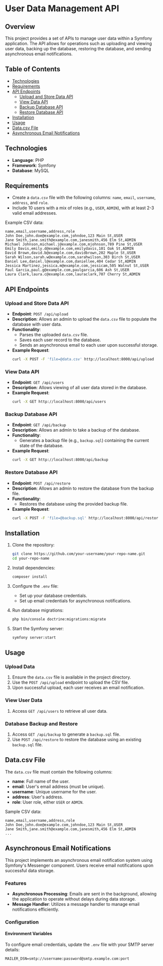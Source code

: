 
# User Data Management API

## Overview

This project provides a set of APIs to manage user data within a Symfony application. The API allows for operations such as uploading and viewing user data, backing up the database, restoring the database, and sending asynchronous email notifications.

## Table of Contents
- [Technologies](#technologies)
- [Requirements](#requirements)
- [API Endpoints](#api-endpoints)
  - [Upload and Store Data API](#upload-and-store-data-api)
  - [View Data API](#view-data-api)
  - [Backup Database API](#backup-database-api)
  - [Restore Database API](#restore-database-api)
- [Installation](#installation)
- [Usage](#usage)
- [Data.csv File](#datacsv-file)
- [Asynchronous Email Notifications](#asynchronous-email-notifications)

## Technologies

- **Language**: PHP
- **Framework**: Symfony
- **Database**: MySQL

## Requirements

- Create a `data.csv` file with the following columns: `name`, `email`, `username`, `address`, and `role`.
- Include 10 users with a mix of roles (e.g., `USER`, `ADMIN`), with at least 2-3 valid email addresses.

Example CSV data:
```csv
name,email,username,address,role
John Doe,john.doe@example.com,johndoe,123 Main St,USER
Jane Smith,jane.smith@example.com,janesmith,456 Elm St,ADMIN
Michael Johnson,michael.j@example.com,mjohnson,789 Pine St,USER
Emily Davis,emily.d@example.com,emilydavis,101 Oak St,ADMIN
David Brown,david.b@example.com,davidbrown,202 Maple St,USER
Sarah Wilson,sarah.w@example.com,sarahwilson,303 Birch St,USER
Daniel Lee,daniel.l@example.com,daniellee,404 Cedar St,ADMIN
Jessica Martinez,jessica.m@example.com,jessicam,505 Walnut St,USER
Paul Garcia,paul.g@example.com,paulgarcia,606 Ash St,USER
Laura Clark,laura.c@example.com,lauraclark,707 Cherry St,ADMIN
```

## API Endpoints

### Upload and Store Data API

- **Endpoint**: `POST /api/upload`
- **Description**: Allows an admin to upload the `data.csv` file to populate the database with user data.
- **Functionality**:
  - Parses the uploaded `data.csv` file.
  - Saves each user record to the database.
  - Sends an asynchronous email to each user upon successful storage.
- **Example Request**:
  ```bash
  curl -X POST -F 'file=@data.csv' http://localhost:8000/api/upload
  ```

### View Data API

- **Endpoint**: `GET /api/users`
- **Description**: Allows viewing of all user data stored in the database.
- **Example Request**:
  ```bash
  curl -X GET http://localhost:8000/api/users
  ```

### Backup Database API

- **Endpoint**: `GET /api/backup`
- **Description**: Allows an admin to take a backup of the database.
- **Functionality**:
  - Generates a backup file (e.g., `backup.sql`) containing the current state of the database.
- **Example Request**:
  ```bash
  curl -X GET http://localhost:8000/api/backup
  ```

### Restore Database API

- **Endpoint**: `POST /api/restore`
- **Description**: Allows an admin to restore the database from the backup file.
- **Functionality**:
  - Restores the database using the provided backup file.
- **Example Request**:
  ```bash
  curl -X POST -F 'file=@backup.sql' http://localhost:8000/api/restore
  ```

## Installation

1. Clone the repository:
   ```bash
   git clone https://github.com/your-username/your-repo-name.git
   cd your-repo-name
   ```

2. Install dependencies:
   ```bash
   composer install
   ```

3. Configure the `.env` file:
   - Set up your database credentials.
   - Set up email credentials for asynchronous notifications.

4. Run database migrations:
   ```bash
   php bin/console doctrine:migrations:migrate
   ```

5. Start the Symfony server:
   ```bash
   symfony server:start
   ```

## Usage

### Upload Data

1. Ensure the `data.csv` file is available in the project directory.
2. Use the `POST /api/upload` endpoint to upload the CSV file.
3. Upon successful upload, each user receives an email notification.

### View User Data

1. Access `GET /api/users` to retrieve all user data.

### Database Backup and Restore

1. Access `GET /api/backup` to generate a `backup.sql` file.
2. Use `POST /api/restore` to restore the database using an existing `backup.sql` file.

## Data.csv File

The `data.csv` file must contain the following columns:
- **name**: Full name of the user.
- **email**: User's email address (must be unique).
- **username**: Unique username for the user.
- **address**: User's address.
- **role**: User role, either `USER` or `ADMIN`.

Sample CSV data:
```csv
name,email,username,address,role
John Doe,john.doe@example.com,johndoe,123 Main St,USER
Jane Smith,jane.smith@example.com,janesmith,456 Elm St,ADMIN
...
```

## Asynchronous Email Notifications

This project implements an asynchronous email notification system using Symfony's Messenger component. Users receive email notifications upon successful data storage.

### Features

- **Asynchronous Processing**: Emails are sent in the background, allowing the application to operate without delays during data storage.
- **Message Handler**: Utilizes a message handler to manage email notifications efficiently.

### Configuration

#### Environment Variables

To configure email credentials, update the `.env` file with your SMTP server details:

```dotenv
MAILER_DSN=smtp://username:password@smtp.example.com:port


